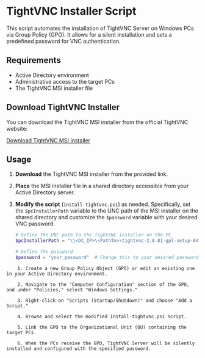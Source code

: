 # TightVNC Installer Script

This script automates the installation of TightVNC Server on Windows PCs via Group Policy (GPO). It allows for a silent installation and sets a predefined password for VNC authentication.

## Requirements

- Active Directory environment
- Administrative access to the target PCs
- The TightVNC MSI installer file

## Download TightVNC Installer

You can download the TightVNC MSI installer from the official TightVNC website:

[Download TightVNC MSI Installer](https://www.tightvnc.com/download.php)

## Usage

1. **Download** the TightVNC MSI installer from the provided link.

2. **Place** the MSI installer file in a shared directory accessible from your Active Directory server.

3. **Modify the script** (`install-tightvnc.ps1`) as needed. Specifically, set the `$pcInstallerPath` variable to the UNC path of the MSI installer on the shared directory and customize the `$password` variable with your desired VNC password.

   ```powershell
   # Define the UNC path to the TightVNC installer on the PC
   $pcInstallerPath = "\\<DC_IP>\<PathTo>\tightvnc-2.8.81-gpl-setup-64bit.msi"   # Change this to your desired IP + Path

   # Define the password
   $password = "your_password"  # Change this to your desired password

```
    1. Create a new Group Policy Object (GPO) or edit an existing one in your Active Directory environment.

    2. Navigate to the "Computer Configuration" section of the GPO, and under "Policies," select "Windows Settings."

    3. Right-click on "Scripts (Startup/Shutdown)" and choose "Add a Script."

    4. Browse and select the modified install-tightvnc.ps1 script.

    5. Link the GPO to the Organizational Unit (OU) containing the target PCs.

    6. When the PCs receive the GPO, TightVNC Server will be silently installed and configured with the specified password.
```